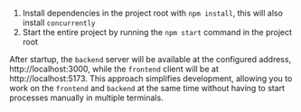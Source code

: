 1. Install dependencies in the project root with `npm install`, this will also install `concurrently`
2. Start the entire project by running the `npm start` command in the project root

After startup, the `backend` server will be available at the configured address, http://localhost:3000,
while the `frontend` client will be at http://localhost:5173. 
This approach simplifies development, allowing you to work on the `frontend` and `backend` at the same time
without having to start processes manually in multiple terminals.
